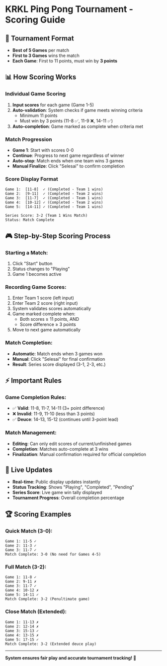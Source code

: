 # KRKL Ping Pong Tournament - Scoring Guide

## 🎯 **Tournament Format**
- **Best of 5 Games** per match
- **First to 3 Games** wins the match
- **Each Game**: First to 11 points, must win by **3 points**

## 📊 **How Scoring Works**

### **Individual Game Scoring**
1. **Input scores** for each game (Game 1-5)
2. **Auto-validation**: System checks if game meets winning criteria
   - Minimum 11 points
   - Must win by 3 points (11-8 ✅, 11-9 ❌, 14-11 ✅)
3. **Auto-completion**: Game marked as complete when criteria met

### **Match Progression**
- **Game 1**: Start with scores 0-0
- **Continue**: Progress to next game regardless of winner
- **Auto-stop**: Match ends when one team wins 3 games
- **Manual Finalize**: Click "Selesai" to confirm completion

### **Score Display Format**
```
Game 1:  [11-8]  ✓ (Completed - Team 1 wins)
Game 2:  [9-11]  ✓ (Completed - Team 2 wins)
Game 3:  [11-7]  ✓ (Completed - Team 1 wins)
Game 4:  [10-12] ✓ (Completed - Team 2 wins)
Game 5:  [14-11] ✓ (Completed - Team 1 wins)

Series Score: 3-2 (Team 1 Wins Match)
Status: Match Complete
```

## 🎮 **Step-by-Step Scoring Process**

### **Starting a Match:**
1. Click "Start" button
2. Status changes to "Playing"
3. Game 1 becomes active

### **Recording Game Scores:**
1. Enter Team 1 score (left input)
2. Enter Team 2 score (right input)
3. System validates scores automatically
4. Game marked complete when:
   - Both scores ≥ 11 points, AND
   - Score difference ≥ 3 points
5. Move to next game automatically

### **Match Completion:**
- **Automatic**: Match ends when 3 games won
- **Manual**: Click "Selesai" for final confirmation
- **Result**: Series score displayed (3-1, 2-3, etc.)

## ⚡ **Important Rules**

### **Game Completion Rules:**
- ✅ **Valid**: 11-8, 11-7, 14-11 (3+ point difference)
- ❌ **Invalid**: 11-9, 11-10 (less than 3 points)
- ✅ **Deuce**: 14-13, 15-12 (continues until 3-point lead)

### **Match Management:**
- **Editing**: Can only edit scores of current/unfinished games
- **Completion**: Matches auto-complete at 3 wins
- **Finalization**: Manual confirmation required for official completion

## 📱 **Live Updates**
- **Real-time**: Public display updates instantly
- **Status Tracking**: Shows "Playing", "Completed", "Pending"
- **Series Score**: Live game win tally displayed
- **Tournament Progress**: Overall completion percentage

## 🏆 **Scoring Examples**

### **Quick Match (3-0):**
```
Game 1: 11-5 ✓
Game 2: 11-3 ✓
Game 3: 11-7 ✓
Match Complete: 3-0 (No need for Games 4-5)
```

### **Full Match (3-2):**
```
Game 1: 11-8 ✓
Game 2: 9-11 ✗
Game 3: 11-7 ✓
Game 4: 10-12 ✗
Game 5: 14-11 ✓
Match Complete: 3-2 (Penultimate game)
```

### **Close Match (Extended):**
```
Game 1: 11-13 ✗
Game 2: 12-14 ✗
Game 3: 15-13 ✓
Game 4: 13-15 ✗
Game 5: 17-15 ✓
Match Complete: 3-2 (Extended deuce play)
```

---

**System ensures fair play and accurate tournament tracking! 🎾**